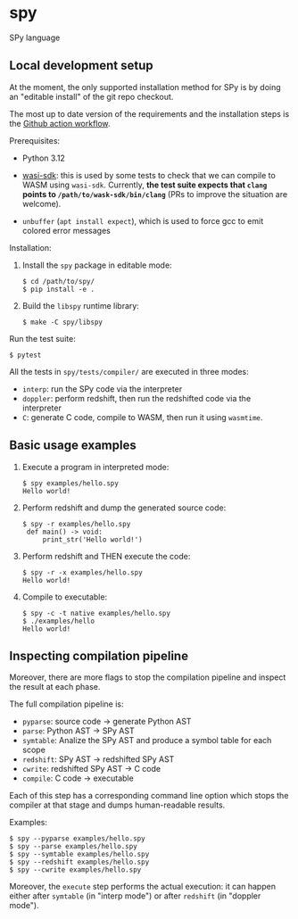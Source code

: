 # spy
SPy language


## Local development setup

At the moment, the only supported installation method for SPy is by doing an
"editable install" of the git repo checkout.

The most up to date version of the requirements and the installation steps is the [Github action workflow](https://github.com/spylang/spy/blob/main/.github/workflows/tests.yml).

Prerequisites:

  - Python 3.12

  - [wasi-sdk](https://github.com/WebAssembly/wasi-sdk): this is used by some
    tests to check that we can compile to WASM using `wasi-sdk`. Currently,
    **the test suite expects that `clang` points to
    `/path/to/wask-sdk/bin/clang`** (PRs to improve the situation are
    welcome).

  - `unbuffer` (`apt install expect`), which is used to force gcc to emit
    colored error messages

Installation:

  1. Install the `spy` package in editable mode:
      ```
      $ cd /path/to/spy/
      $ pip install -e .
      ```

  2. Build the `libspy` runtime library:
     ```
     $ make -C spy/libspy
     ```

Run the test suite:

```
$ pytest
```

All the tests in `spy/tests/compiler/` are executed in three modes:

  - `interp`: run the SPy code via the interpreter
  - `doppler`: perform redshift, then run the redshifted code via the
    interpreter
  - `C`: generate C code, compile to WASM, then run it using `wasmtime`.

## Basic usage examples

1. Execute a program in interpreted mode:
   ```
   $ spy examples/hello.spy
   Hello world!
   ```

2. Perform redshift and dump the generated source code:
   ```
   $ spy -r examples/hello.spy
    def main() -> void:
        print_str('Hello world!')
    ```

3. Perform redshift and THEN execute the code:
   ```
   $ spy -r -x examples/hello.spy
   Hello world!
   ```

4. Compile to executable:
   ```
   $ spy -c -t native examples/hello.spy
   $ ./examples/hello
   Hello world!
   ```

## Inspecting compilation pipeline

Moreover, there are more flags to stop the compilation pipeline and inspect
the result at each phase.

The full compilation pipeline is:

  - `pyparse`: source code -> generate Python AST
  - `parse`: Python AST -> SPy AST
  - `symtable`: Analize the SPy AST and produce a symbol table for each scope
  - `redshift`: SPy AST -> redshifted SPy AST
  - `cwrite`: redshifted SPy AST -> C code
  - `compile`: C code -> executable

Each of this step has a corresponding command line option which stops the
compiler at that stage and dumps human-readable results.

Examples:

```
$ spy --pyparse examples/hello.spy
$ spy --parse examples/hello.spy
$ spy --symtable examples/hello.spy
$ spy --redshift examples/hello.spy
$ spy --cwrite examples/hello.spy
```

Moreover, the `execute` step performs the actual execution: it can happen
either after `symtable` (in "interp mode") or after `redshift` (in "doppler
mode").
